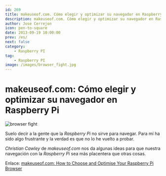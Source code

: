 ```yaml
---
id: 269
title: makeuseof.com. Cómo elegir y optimizar su navegador en Raspberry Pi
description: makeuseof.com. Cómo elegir y optimizar su navegador en Raspberry Pi
author: Jose Cerrejon
icon: pen-to-square
date: 2013-09-19 10:00:00
prev: /es/
next: false
category:
    - Raspberry PI
tag:
    - Raspberry PI
image: /images/browser_fight.jpg
---
```


# makeuseof.com: Cómo elegir y optimizar su navegador en Raspberry Pi

![browser fight](/images/browser_fight.jpg)

Suelo decir a la gente que la _Raspberry Pi_ no sirve para navegar. Para mí ha sido algo frustrante y la verdad es que no lo he vuelto a probar.

_Christian Cawley_ de _makeuseof.com_ nos da algunas ideas para que nuestra navegación con la _Raspberry Pi_ sea más placentera que otras cosas.

Enlace: [makeuseof.com: How to Choose and Optimise Your Raspberry Pi Browser](https://www.makeuseof.com/tag/how-to-choose-and-optimise-your-raspberry-pi-browser/)
